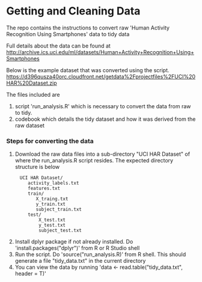 Getting and Cleaning Data
===========
The repo contains the instructions to convert raw 'Human Activity Recognition Using Smartphones' data to tidy data

Full details about the data can be found at 
http://archive.ics.uci.edu/ml/datasets/Human+Activity+Recognition+Using+Smartphones 

Below is the example dataset that was converted using the script.
https://d396qusza40orc.cloudfront.net/getdata%2Fprojectfiles%2FUCI%20HAR%20Dataset.zip 

The files included are 

1. script 'run_analysis.R' which is necessary to convert the data from raw to tidy.
2. codebook which details the tidy dataset and how it was derived from the raw dataset


### Steps for converting the data

1. Download the raw data files into a sub-directory "UCI HAR Dataset" of where the run_analysis.R script resides.  The expected directory structure is below
```
     UCI HAR Dataset/
        activity_labels.txt
        features.txt
        train/
           X_traing.txt
           y_train.txt
           subject_train.txt
    	test/
    		X_test.txt
    		y_test.txt
    		subject_test.txt
```    		
2. Install dplyr package if not already installed.   Do 'install.packages("dplyr")' from R or R Studio shell
3. Run the script.   Do 'source("run_analysis.R)' from R shell.  This should generate a file "tidy_data.txt" in the current directory
4. You can view the data by running 'data <- read.table("tidy_data.txt", header = T)'
